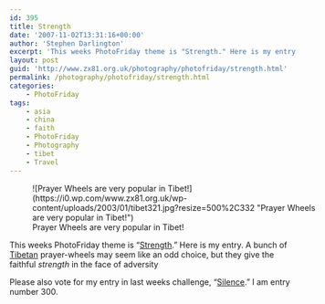 ```yaml
---
id: 395
title: Strength
date: '2007-11-02T13:31:16+00:00'
author: 'Stephen Darlington'
excerpt: 'This weeks PhotoFriday theme is "Strength." Here is my entry.'
layout: post
guid: 'http://www.zx81.org.uk/photography/photofriday/strength.html'
permalink: /photography/photofriday/strength.html
categories:
    - PhotoFriday
tags:
    - asia
    - china
    - faith
    - PhotoFriday
    - Photography
    - tibet
    - Travel
---
```


<figure aria-describedby="caption-attachment-1197" class="wp-caption aligncenter" id="attachment_1197" style="width: 500px">![Prayer Wheels are very popular in Tibet!](https://i0.wp.com/www.zx81.org.uk/wp-content/uploads/2003/01/tibet321.jpg?resize=500%2C332 "Prayer Wheels are very popular in Tibet!")<figcaption class="wp-caption-text" id="caption-attachment-1197">Prayer Wheels are very popular in Tibet!</figcaption></figure>

This weeks PhotoFriday theme is “[Strength](http://www.photofriday.com/archives/challenge/000716.php "PhotoFriday: Strength").” Here is my entry. A bunch of [Tibetan](/travel/tibet.html "Tibet images") prayer-wheels may seem like an odd choice, but they give the faithful *strength* in the face of adversity

Please also vote for my entry in last weeks challenge, “[Silence](http://www.photofriday.com/linkviewer.php?id=714 "PhotoFriday: Silence").” I am entry number 300.